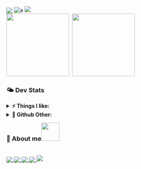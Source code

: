 <a href="https://count.getloli.com"><img align="center" src="https://count.getloli.com/get/@ToulthG?theme=rule34"></a>
![a](https://capsule-render.vercel.app/api?type=waving&height=190&text=GoodDay!&fontAlign=80&fontAlignY=40&color=gradient)
<img src="https://github-profile-trophy.vercel.app/?username=ToulthG&column=8&theme=dracula&no-frame=true&margin-w=15"/>
<br>
<img height="165px" src="https://bad-apple-github-readme.vercel.app/api?show_bg=1&username=ToulthG" />&nbsp;&nbsp;<img height="165px" src="http://github-readme-streak-stats.herokuapp.com?user=ToulthG&theme=ayu-light&date_format=%5BY%20%5DM%20j" /></a>
<br>
### 🌤 Dev Stats
    
<details>	
  <summary><b>⚡ Things I like:</b></summary>
  <img src = "https://steam-stat.vercel.app/api?profileName=FengirkG" />
  <img src = "https://github.com/ToulthG/ToulthG/blob/master/github-metrics.svg"/>
</details>

<details>	
  <summary><b>🚀 Github Other:</b></summary>
  <img src = "https://github.com/ToulthG/ToulthG/blob/master/github-contribution-grid-snake.svg">
</details>

### 📮 About me<img style="margin-top: -10px" class="mr-3" src="https://github.githubassets.com/images/mona-whisper.gif" width="48" height="48">
<br>
    <a href = "https://twitter.com/GToulth"><img align="center" src="https://img.shields.io/badge/twitter-1DA1F2.svg?style=for-the-badge&logo=twitter&logoColor=ffffff">
    <a href = "mailto:gxf1034512354@gmail.com"><img align="center" src="https://img.shields.io/badge/-gmail-c14438?style=for-the-badge&logo=Gmail&logoColor=ffffff">
    <a href = "https://steamcommunity.com/id/FengirkG/"><img align="center" src="https://img.shields.io/badge/Steam-1101981821?style=for-the-badge&logo=steam&logoColor=white">
    <a href = "https://steamcommunity.com/id/FengirkG/"><img align="center" src="https://img.shields.io/badge/Counter_Strike-000000?style=for-the-badge&logo=counter-strike&logoColor=white">
<a href="https://github.com/404"><img src="https://user-images.githubusercontent.com/73097560/115834477-dbab4500-a447-11eb-908a-139a6edaec5c.gif"></a>
